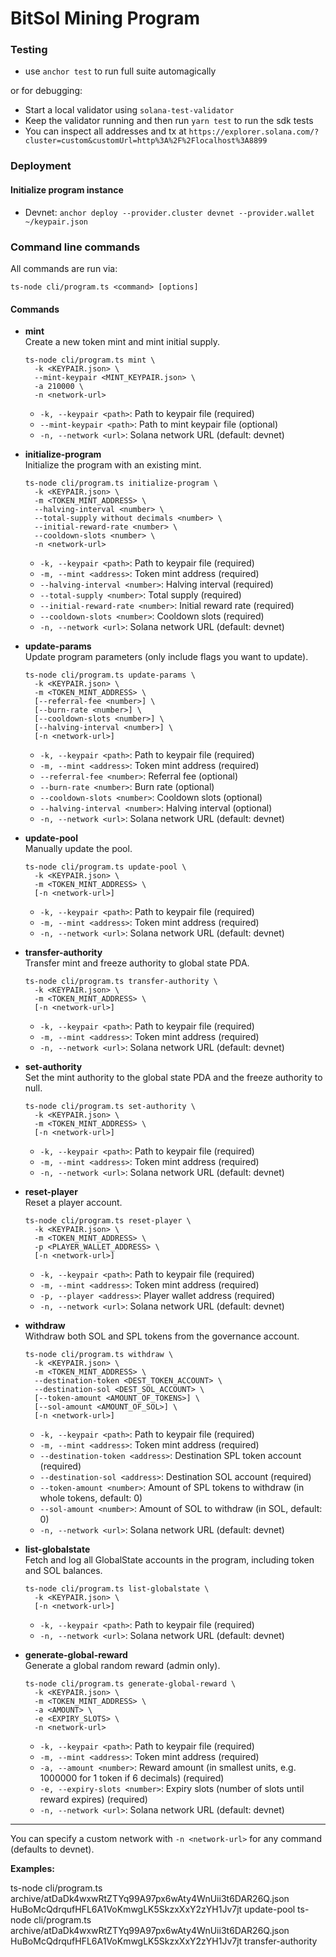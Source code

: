 # BitSol Mining Program

### Testing

- use `anchor test` to run full suite automagically

or for debugging:

- Start a local validator using `solana-test-validator`
- Keep the validator running and then run `yarn test` to run the sdk tests
- You can inspect all addresses and tx at `https://explorer.solana.com/?cluster=custom&customUrl=http%3A%2F%2Flocalhost%3A8899`

### Deployment

#### Initialize program instance

- Devnet: `anchor deploy --provider.cluster devnet --provider.wallet ~/keypair.json`

### Command line commands

All commands are run via:

```
ts-node cli/program.ts <command> [options]
```

#### Commands

- **mint**  
  Create a new token mint and mint initial supply.
  ```
  ts-node cli/program.ts mint \
    -k <KEYPAIR.json> \
    --mint-keypair <MINT_KEYPAIR.json> \
    -a 210000 \
    -n <network-url>
  ```
  - `-k, --keypair <path>`: Path to keypair file (required)
  - `--mint-keypair <path>`: Path to mint keypair file (optional)
  - `-n, --network <url>`: Solana network URL (default: devnet)

- **initialize-program**  
  Initialize the program with an existing mint.
  ```
  ts-node cli/program.ts initialize-program \
    -k <KEYPAIR.json> \
    -m <TOKEN_MINT_ADDRESS> \
    --halving-interval <number> \
    --total-supply without decimals <number> \
    --initial-reward-rate <number> \
    --cooldown-slots <number> \
    -n <network-url>
  ```
  - `-k, --keypair <path>`: Path to keypair file (required)
  - `-m, --mint <address>`: Token mint address (required)
  - `--halving-interval <number>`: Halving interval (required)
  - `--total-supply <number>`: Total supply (required)
  - `--initial-reward-rate <number>`: Initial reward rate (required)
  - `--cooldown-slots <number>`: Cooldown slots (required)
  - `-n, --network <url>`: Solana network URL (default: devnet)

- **update-params**  
  Update program parameters (only include flags you want to update).
  ```
  ts-node cli/program.ts update-params \
    -k <KEYPAIR.json> \
    -m <TOKEN_MINT_ADDRESS> \
    [--referral-fee <number>] \
    [--burn-rate <number>] \
    [--cooldown-slots <number>] \
    [--halving-interval <number>] \
    [-n <network-url>]
  ```
  - `-k, --keypair <path>`: Path to keypair file (required)
  - `-m, --mint <address>`: Token mint address (required)
  - `--referral-fee <number>`: Referral fee (optional)
  - `--burn-rate <number>`: Burn rate (optional)
  - `--cooldown-slots <number>`: Cooldown slots (optional)
  - `--halving-interval <number>`: Halving interval (optional)
  - `-n, --network <url>`: Solana network URL (default: devnet)

- **update-pool**  
  Manually update the pool.
  ```
  ts-node cli/program.ts update-pool \
    -k <KEYPAIR.json> \
    -m <TOKEN_MINT_ADDRESS> \
    [-n <network-url>]
  ```
  - `-k, --keypair <path>`: Path to keypair file (required)
  - `-m, --mint <address>`: Token mint address (required)
  - `-n, --network <url>`: Solana network URL (default: devnet)

- **transfer-authority**  
  Transfer mint and freeze authority to global state PDA.
  ```
  ts-node cli/program.ts transfer-authority \
    -k <KEYPAIR.json> \
    -m <TOKEN_MINT_ADDRESS> \
    [-n <network-url>]
  ```
  - `-k, --keypair <path>`: Path to keypair file (required)
  - `-m, --mint <address>`: Token mint address (required)
  - `-n, --network <url>`: Solana network URL (default: devnet)

- **set-authority**  
  Set the mint authority to the global state PDA and the freeze authority to null.
  ```
  ts-node cli/program.ts set-authority \
    -k <KEYPAIR.json> \
    -m <TOKEN_MINT_ADDRESS> \
    [-n <network-url>]
  ```
  - `-k, --keypair <path>`: Path to keypair file (required)
  - `-m, --mint <address>`: Token mint address (required)
  - `-n, --network <url>`: Solana network URL (default: devnet)

- **reset-player**  
  Reset a player account.
  ```
  ts-node cli/program.ts reset-player \
    -k <KEYPAIR.json> \
    -m <TOKEN_MINT_ADDRESS> \
    -p <PLAYER_WALLET_ADDRESS> \
    [-n <network-url>]
  ```
  - `-k, --keypair <path>`: Path to keypair file (required)
  - `-m, --mint <address>`: Token mint address (required)
  - `-p, --player <address>`: Player wallet address (required)
  - `-n, --network <url>`: Solana network URL (default: devnet)

- **withdraw**  
  Withdraw both SOL and SPL tokens from the governance account.
  ```
  ts-node cli/program.ts withdraw \
    -k <KEYPAIR.json> \
    -m <TOKEN_MINT_ADDRESS> \
    --destination-token <DEST_TOKEN_ACCOUNT> \
    --destination-sol <DEST_SOL_ACCOUNT> \
    [--token-amount <AMOUNT_OF_TOKENS>] \
    [--sol-amount <AMOUNT_OF_SOL>] \
    [-n <network-url>]
  ```
  - `-k, --keypair <path>`: Path to keypair file (required)
  - `-m, --mint <address>`: Token mint address (required)
  - `--destination-token <address>`: Destination SPL token account (required)
  - `--destination-sol <address>`: Destination SOL account (required)
  - `--token-amount <number>`: Amount of SPL tokens to withdraw (in whole tokens, default: 0)
  - `--sol-amount <number>`: Amount of SOL to withdraw (in SOL, default: 0)
  - `-n, --network <url>`: Solana network URL (default: devnet)

- **list-globalstate**  
  Fetch and log all GlobalState accounts in the program, including token and SOL balances.
  ```
  ts-node cli/program.ts list-globalstate \
    -k <KEYPAIR.json> \
    [-n <network-url>]
  ```
  - `-k, --keypair <path>`: Path to keypair file (required)
  - `-n, --network <url>`: Solana network URL (default: devnet)

- **generate-global-reward**  
  Generate a global random reward (admin only).
  ```
  ts-node cli/program.ts generate-global-reward \
    -k <KEYPAIR.json> \
    -m <TOKEN_MINT_ADDRESS> \
    -a <AMOUNT> \
    -e <EXPIRY_SLOTS> \
    -n <network-url>
  ```
  - `-k, --keypair <path>`: Path to keypair file (required)
  - `-m, --mint <address>`: Token mint address (required)
  - `-a, --amount <number>`: Reward amount (in smallest units, e.g. 1000000 for 1 token if 6 decimals) (required)
  - `-e, --expiry-slots <number>`: Expiry slots (number of slots until reward expires) (required)
  - `-n, --network <url>`: Solana network URL (default: devnet)

---

You can specify a custom network with `-n <network-url>` for any command (defaults to devnet).

**Examples:**

ts-node cli/program.ts archive/atDaDk4wxwRtZTYq99A97px6wAty4WnUii3t6DAR26Q.json HuBoMcQdrqufHFL6A1VoKmwgLK5SkzxXxY2zYH1Jv7jt update-pool
ts-node cli/program.ts archive/atDaDk4wxwRtZTYq99A97px6wAty4WnUii3t6DAR26Q.json HuBoMcQdrqufHFL6A1VoKmwgLK5SkzxXxY2zYH1Jv7jt transfer-authority
